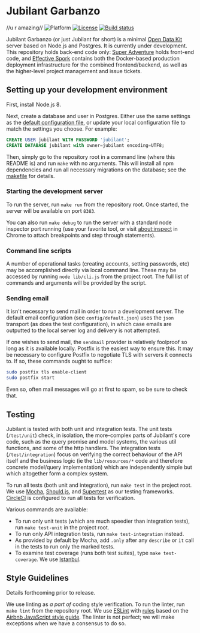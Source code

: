# Jubilant Garbanzo
//u r amazing//
![Platform](https://img.shields.io/badge/platform-Node.js-blue.svg)
[![License](https://img.shields.io/badge/license-Apache_2.0-blue.svg)](https://opensource.org/licenses/Apache-2.0)
[![Build status](https://circleci.com/gh/nafundi/jubilant-garbanzo.svg?style=shield)](https://circleci.com/gh/nafundi/jubilant-garbanzo)

Jubilant Garbanzo (or just Jubilant for short) is a minimal [Open Data Kit](https://opendatakit.org/) server based on Node.js and Postgres. It is currently under development. This repository holds back-end code only: [Super Adventure](https://github.com/nafundi/super-adventure) holds front-end code, and [Effective Spork](https://github.com/nafundi/effective-spork) contains both the Docker-based production deployment infrastructure for the combined frontend/backend, as well as the higher-level project management and issue tickets.

## Setting up your development environment

First, install Node.js 8.

Next, create a database and user in Postgres. Either use the same settings as the [default configuration file](config/default.json), or update your local configuration file to match the settings you choose. For example:

```sql
CREATE USER jubilant WITH PASSWORD 'jubilant';
CREATE DATABASE jubilant with owner=jubilant encoding=UTF8;
```

Then, simply go to the repository root in a command line (where this README is) and run `make` with no arguments. This will install all npm dependencies and run all necessary migrations on the database; see the [makefile](Makefile) for details.

### Starting the development server

To run the server, run `make run` from the repository root. Once started, the server will be available on port `8383`.

You can also run `make debug` to run the server with a standard node inspector port running (use your favorite tool, or visit [about:inspect](chrome://inspect) in Chrome to attach breakpoints and step through statements).

### Command line scripts

A number of operational tasks (creating accounts, setting passwords, etc) may be accomplished directly via local command line. These may be accessed by running `node lib/cli.js` from the project root. The full list of commands and arguments will be provided by the script.

### Sending email

It isn't necessary to send mail in order to run a development server. The default email configuration (see `config/default.json`) uses the `json` transport (as does the test configuration), in which case emails are outputted to the local server log and delivery is not attempted.

If one wishes to send mail, the `sendmail` provider is relatively foolproof so long as it is available locally. Postfix is the easiest way to ensure this. It may be necessary to configure Postfix to negotiate TLS with servers it connects to. If so, these commands ought to suffice:

```bash
sudo postfix tls enable-client
sudo postfix start
```

Even so, often mail messages will go at first to spam, so be sure to check that.

## Testing

Jubilant is tested with both unit and integration tests. The unit tests (`/test/unit`) check, in isolation, the more-complex parts of Jubilant's core code, such as the query promise and model systems, the various util functions, and some of the http handlers. The integration tests (`/test/integration`) focus on verifying the correct behaviour of the API itself and the business logic (ie the `lib/resources/*` code and therefore concrete model/query implementation) which are independently simple but which altogether form a complex system.

To run all tests (both unit and integration), run `make test` in the project root. We use [Mocha](https://mochajs.org/), [Should.js](https://shouldjs.github.io/), and [Supertest](https://github.com/visionmedia/supertest) as our testing frameworks. [CircleCI](https://circleci.com/gh/nafundi/jubilant-garbanzo) is configured to run all tests for verification.

Various commands are available:

* To run only unit tests (which are much speedier than integration tests), run `make test-unit` in the project root.
* To run only API integration tests, run `make test-integration` instead.
* As provided by default by Mocha, add `.only` after any `describe` or `it` call in the tests to run only the marked tests.
* To examine test coverage (runs both test suites), type `make test-coverage`. We use [Istanbul](https://istanbul.js.org/).

## Style Guidelines

Details forthcoming prior to release.

We use linting as _a part of_ coding style verification. To run the linter, run `make lint` from the repository root. We use [ESLint](https://eslint.org/) with [rules](.eslintrc.json) based on the [Airbnb JavaScript style guide](https://github.com/airbnb/javascript). The linter is not perfect; we will make exceptions when we have a consensus to do so.

